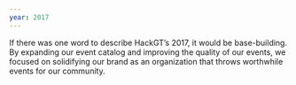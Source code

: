 ```yaml
---
year: 2017
---
```

If there was one word to describe HackGT’s 2017, it would be base-building. By expanding our event catalog and improving the quality of our events, we focused on solidifying our brand as an organization that throws worthwhile events for our community. 